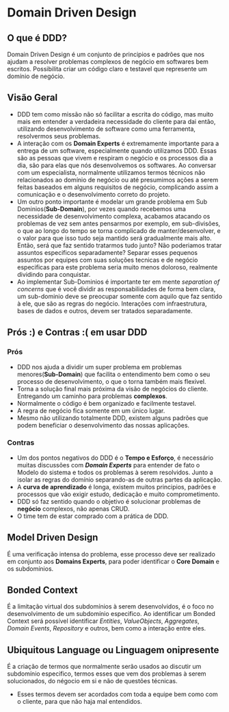 # Domain Driven Design

## O que é DDD?

Domain Driven Design é um conjunto de principios e padrões que nos ajudam a resolver problemas complexos de negócio em softwares bem escritos. Possibilita criar um código claro e testavel que represente um domínio de negócio.

## Visão Geral
- DDD tem como missão não só facilitar a escrita do código, mas muito mais em entender a verdadeira necessidade do cliente para dai então, utilizando desenvolvimento de software como uma ferramenta, resolvermos seus problemas.
- A interação com os **Domain Experts** é extremamente importante para a entrega de um software, especialmente quando utilizamos DDD. Essas são as pessoas que vivem e respiram o negócio e os processos dia a dia, são para elas que nós desenvolvemos os softwares. Ao conversar com um especialista, normalmente utilizamos termos técnicos não relacionados ao domínio de negócio ou até presumimos ações a serem feitas baseados em alguns requisitos de negócio, complicando assim a comunicação e o desenvolvimento correto do projeto.
- Um outro ponto importante é modelar um grande problema em Sub Dominios(**Sub-Domain**), por vezes quando recebemos uma necessidade de desenvolvimento complexa, acabamos atacando os problemas de vez sem antes pensarmos por exemplo, em sub-divisões, o que ao longo do tempo se torna complicado de manter/desenvolver, e o valor para que isso tudo seja mantido será gradualmente mais alto. Então, será que faz sentido tratarmos tudo junto? Não poderiamos tratar assuntos especificos separadamente? Separar esses pequenos assuntos por equipes com suas soluções tecnicas e de negócio especificas para este problema seria muito menos doloroso, realmente dividindo para conquistar.
- Ao implementar Sub-Dominios é importante ter em mente _separation of concerns_ que é você dividir as responsabilidades de forma bem clara, um sub-dominio deve se preocupar somente com aquilo que faz sentido à ele, que são as regras do negócio. Interações com infraestrutura, bases de dados e outros, devem ser tratados separadamente.

## Prós :) e Contras :( em usar DDD
### Prós
- DDD nos ajuda a dividir um super problema em problemas menores(**Sub-Domain**) que facilita o entendimento bem como o seu processo de desenvolvimento, o que o torna também mais flexivel.
- Torna a solução final mais próxima da visão de negócios do cliente. Entregando um caminho para problemas **complexos**.
- Normalmente o código é bem organizado e facilmente testavel.
- A regra de negócio fica somente em um único lugar.
- Mesmo não utilizando totalmente DDD, existem alguns padrões que podem beneficiar o desenvolvimento das nossas aplicações.

### Contras
- Um dos pontos negativos do DDD é o **Tempo e Esforço**, é necessário muitas discussões com _**Domain Experts**_ para entender de fato o Modelo do sistema e todos os problemas à serem resolvidos. Junto a isolar as regras do domínio separando-as de outras partes da aplicação.
- A **curva de aprendizado** é longa, existem muitos principios, padrões e processos que vão exigir estudo, dedicação e muito comprometimento.
- DDD só faz sentido quando o objetivo é solucionar problemas de **negócio** complexos, não apenas CRUD.
- O time tem de estar comprado com a prática de DDD.










## Model Driven Design
É uma verificação intensa do problema, esse processo deve ser realizado em conjunto aos **Domains Experts**, para poder identificar o **Core Domain** e os subdomínios.

## Bonded Context
É a limitação virtual dos subdomínios à serem desenvolvidos, é o foco no desenvolvimento de um subdomínio especifico. Ao identificar um Bonded Context será possível identificar *Entities*, *ValueObjects*, *Aggregates*, *Domain Events*, *Repository* e outros, bem como a interação entre eles.

## Ubiquitous Language ou Linguagem onipresente
É a criação de termos que normalmente serão usados ao discutir um subdomínio especifico, termos esses que vem dos problemas à serem solucionados, do négocio em si e não de questões técnicas.
- Esses termos devem ser acordados com toda a equipe bem como com o cliente, para que não haja mal entendidos.
